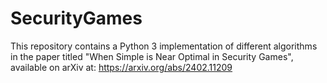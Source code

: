 # SecurityGames

This repository contains a Python 3 implementation of different algorithms in the paper titled "When Simple is Near Optimal in Security Games", available on arXiv at: https://arxiv.org/abs/2402.11209